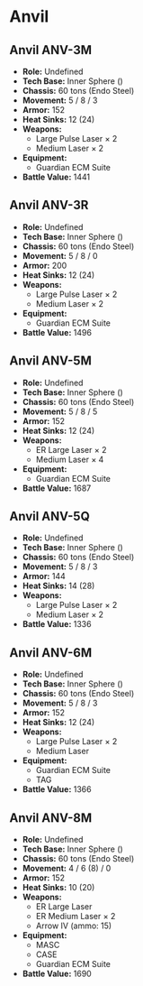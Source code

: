 # Anvil
## Anvil ANV-3M
- **Role:** Undefined
- **Tech Base:** Inner Sphere ()
- **Chassis:** 60 tons (Endo Steel)
- **Movement:** 5 / 8 / 3
- **Armor:** 152
- **Heat Sinks:** 12 (24)
- **Weapons:**
  - Large Pulse Laser × 2
  - Medium Laser × 2
- **Equipment:**
  - Guardian ECM Suite
- **Battle Value:** 1441

## Anvil ANV-3R
- **Role:** Undefined
- **Tech Base:** Inner Sphere ()
- **Chassis:** 60 tons (Endo Steel)
- **Movement:** 5 / 8 / 0
- **Armor:** 200
- **Heat Sinks:** 12 (24)
- **Weapons:**
  - Large Pulse Laser × 2
  - Medium Laser × 2
- **Equipment:**
  - Guardian ECM Suite
- **Battle Value:** 1496

## Anvil ANV-5M
- **Role:** Undefined
- **Tech Base:** Inner Sphere ()
- **Chassis:** 60 tons (Endo Steel)
- **Movement:** 5 / 8 / 5
- **Armor:** 152
- **Heat Sinks:** 12 (24)
- **Weapons:**
  - ER Large Laser × 2
  - Medium Laser × 4
- **Equipment:**
  - Guardian ECM Suite
- **Battle Value:** 1687

## Anvil ANV-5Q
- **Role:** Undefined
- **Tech Base:** Inner Sphere ()
- **Chassis:** 60 tons (Endo Steel)
- **Movement:** 5 / 8 / 3
- **Armor:** 144
- **Heat Sinks:** 14 (28)
- **Weapons:**
  - Large Pulse Laser × 2
  - Medium Laser × 2
- **Battle Value:** 1336

## Anvil ANV-6M
- **Role:** Undefined
- **Tech Base:** Inner Sphere ()
- **Chassis:** 60 tons (Endo Steel)
- **Movement:** 5 / 8 / 3
- **Armor:** 152
- **Heat Sinks:** 12 (24)
- **Weapons:**
  - Large Pulse Laser × 2
  - Medium Laser
- **Equipment:**
  - Guardian ECM Suite
  - TAG
- **Battle Value:** 1366

## Anvil ANV-8M
- **Role:** Undefined
- **Tech Base:** Inner Sphere ()
- **Chassis:** 60 tons (Endo Steel)
- **Movement:** 4 / 6 (8) / 0
- **Armor:** 152
- **Heat Sinks:** 10 (20)
- **Weapons:**
  - ER Large Laser
  - ER Medium Laser × 2
  - Arrow IV (ammo: 15)
- **Equipment:**
  - MASC
  - CASE
  - Guardian ECM Suite
- **Battle Value:** 1690

